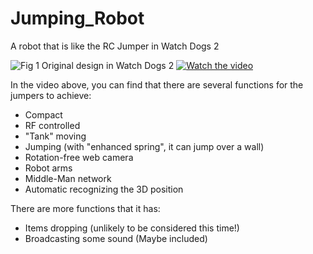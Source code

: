 # Jumping_Robot
A robot that is like the RC Jumper in Watch Dogs 2


![Fig 1 Original design in Watch Dogs 2](http://300-300-300-300.space/wd2.png)
[![Watch the video](https://img.youtube.com/vi/TnSIN7dAUOw/0.jpg)](https://youtu.be/TnSIN7dAUOw)

In the video above, you can find that there are several functions for the jumpers to achieve:
* Compact
* RF controlled
* "Tank" moving
* Jumping (with "enhanced spring", it can jump over a wall)
* Rotation-free web camera
* Robot arms
* Middle-Man network
* Automatic recognizing the 3D position

There are more functions that it has:
* Items dropping (unlikely to be considered this time!)
* Broadcasting some sound (Maybe included)
